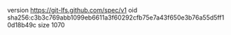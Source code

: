 version https://git-lfs.github.com/spec/v1
oid sha256:c3b3c769abb1099eb6611a3f60292cfb75e7a43f650e3b76a55d5ff10d18b49c
size 1070

